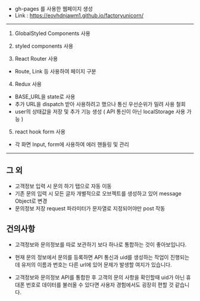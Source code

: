 - gh-pages 를 사용한 웹페이지 생성
- Link : https://eovhdnjawm1.github.io/factoryunicorn/

---

1. GlobalStyled Components 사용

2. styled components 사용

3. React Router 사용

- Route, Link 등 사용하여 페이지 구분

4.  Redux 사용

- BASE_URL을 state로 사용
- 추가 URL을 dispatch 받아 사용하려고 했으나 통신 우선순위가 밀려 사용 철회
- user의 상태값을 저장 및 추가 기능 생성 ( API 통신이 아닌 localStorage 사용 가능 )

5. react hook form 사용

- 각 화면 Input, form에 사용하여 에러 핸들링 및 관리

---

## 그 외

- 고객정보 입력 시 문의 하기 탭으로 자동 이동
- 기존 문의 입력 시 모든 글자 개별적으로 오브젝트를 생성하고 있어 message Object로 변경
- 문의정보 저장 request 파라미터가 문자열로 지정되어야만 post 작동

## 건의사항

- 고객정보와 문의정보를 따로 보관하기 보다 하나로 통합하는 것이 좋아보입니다.
- 현재 문의 정보에서 문의를 등록하면 API 통신과 uid를 생성하는 작업이 진행되는데 유저의 이름과 번호는 다른 url에 있어 문제가 발생할 여지가 있습니다.

- 고객정보와 문의정보 API를 통합한 후 고객의 문의 사항을 확인할때 uid가 아닌 휴대폰 번호로 데이터를 불러올 수 있다면 사용자 경험에서도 굉장히 편할 것 같습니다.
